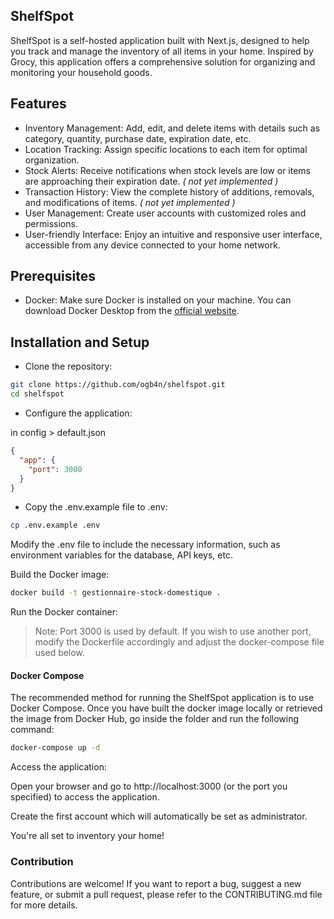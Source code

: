 ## ShelfSpot

ShelfSpot is a self-hosted application built with Next.js, designed to help you track and manage the inventory of all items in your home. Inspired by Grocy, this application offers a comprehensive solution for organizing and monitoring your household goods.

## Features

- Inventory Management: Add, edit, and delete items with details such as category, quantity, purchase date, expiration date, etc.
- Location Tracking: Assign specific locations to each item for optimal organization.
- Stock Alerts: Receive notifications when stock levels are low or items are approaching their expiration date. _( not yet implemented )_
- Transaction History: View the complete history of additions, removals, and modifications of items. _( not yet implemented )_
- User Management: Create user accounts with customized roles and permissions.
- User-friendly Interface: Enjoy an intuitive and responsive user interface, accessible from any device connected to your home network.

## Prerequisites

- Docker: Make sure Docker is installed on your machine. You can download Docker Desktop from the [official website](https://docs.docker.com/get-started/).

## Installation and Setup

- Clone the repository:

```bash
git clone https://github.com/ogb4n/shelfspot.git
cd shelfspot
```

- Configure the application:

in config > default.json

```json
{
  "app": {
    "port": 3000
  }
}
```

- Copy the .env.example file to .env:

```bash
cp .env.example .env
```

Modify the .env file to include the necessary information, such as environment variables for the database, API keys, etc.

Build the Docker image:

```bash
docker build -t gestionnaire-stock-domestique .
```

Run the Docker container:

> Note: Port 3000 is used by default. If you wish to use another port, modify the Dockerfile accordingly and adjust the docker-compose file used below.

#### Docker Compose

The recommended method for running the ShelfSpot application is to use Docker Compose. Once you have built the docker image locally or retrieved the image from Docker Hub, go inside the folder and run the following command:

```bash
docker-compose up -d
```

Access the application:

Open your browser and go to http://localhost:3000 (or the port you specified) to access the application.

Create the first account which will automatically be set as administrator.

You're all set to inventory your home!

### Contribution

Contributions are welcome! If you want to report a bug, suggest a new feature, or submit a pull request, please refer to the CONTRIBUTING.md file for more details.
